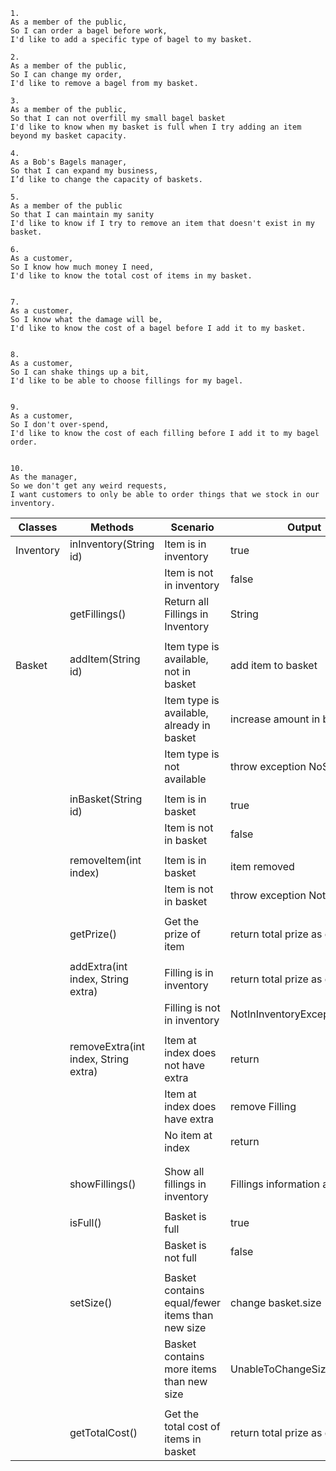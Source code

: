 
```
1.
As a member of the public,
So I can order a bagel before work,
I'd like to add a specific type of bagel to my basket.

2.
As a member of the public,
So I can change my order,
I'd like to remove a bagel from my basket.

3.
As a member of the public,
So that I can not overfill my small bagel basket
I'd like to know when my basket is full when I try adding an item beyond my basket capacity.

4.
As a Bob's Bagels manager,
So that I can expand my business,
I’d like to change the capacity of baskets.

5.
As a member of the public
So that I can maintain my sanity
I'd like to know if I try to remove an item that doesn't exist in my basket.

6.
As a customer,
So I know how much money I need,
I'd like to know the total cost of items in my basket.


7.
As a customer,
So I know what the damage will be,
I'd like to know the cost of a bagel before I add it to my basket.


8.
As a customer,
So I can shake things up a bit,
I'd like to be able to choose fillings for my bagel.


9.
As a customer,
So I don't over-spend,
I'd like to know the cost of each filling before I add it to my bagel order.


10.
As the manager,
So we don't get any weird requests,
I want customers to only be able to order things that we stock in our inventory.
```

| Classes   | Methods                              | Scenario                                        | Output                         | Story |
|-----------|--------------------------------------|-------------------------------------------------|--------------------------------|-------|
| Inventory | inInventory(String id)               | Item is in inventory                            | true                           | 10    |
|           |                                      | Item is not in inventory                        | false                          |       |
|           | getFillings()                        | Return all Fillings in Inventory                | String                         | 9     |
|           |                                      |                                                 |                                |       |
| Basket    | addItem(String id)                   | Item type is available, not in basket           | add item to basket             | 1     |
|           |                                      | Item type is available, already in basket       | increase amount in basket      |       |
|           |                                      | Item type is not available                      | throw exception NoSuchBagel    |       |
|           |                                      |                                                 |                                |       |
|           | inBasket(String id)                  | Item is in basket                               | true                           | 5     |
|           |                                      | Item is not in basket                           | false                          |       |
|           |                                      |                                                 |                                |       |
|           | removeItem(int index)                | Item is in basket                               | item removed                   | 2     |
|           |                                      | Item is not in basket                           | throw exception NotInBasket    |       |
|           |                                      |                                                 |                                |       |
|           | getPrize()                           | Get the prize of item                           | return total prize as double   | 7     |
|           |                                      |                                                 |                                |       |
|           | addExtra(int index, String extra)    | Filling is in inventory                         | return total prize as double   | 8     |
|           |                                      | Filling is not in inventory                     | NotInInventoryException        |       |
|           |                                      |                                                 |                                |       |
|           | removeExtra(int index, String extra) | Item at index does not have extra               | return                         | 8     |
|           |                                      | Item at index does have extra                   | remove Filling                 |       |
|           |                                      | No item at index                                | return                         |       |
|           |                                      |                                                 |                                |       |
|           |                                      |                                                 |                                |       |
|           | showFillings()                       | Show all fillings in inventory                  | Fillings information as String | 9     |
|           |                                      |                                                 |                                |       |
|           | isFull()                             | Basket is full                                  | true                           | 3     |
|           |                                      | Basket is not full                              | false                          |       |   
|           |                                      |                                                 |                                |       |
|           | setSize()                            | Basket contains equal/fewer items than new size | change basket.size             | 4     |
|           |                                      | Basket contains more items than new size        | UnableToChangeSizeException    |       |  
|           |                                      |                                                 |                                |       |
|           | getTotalCost()                       | Get the total cost of items in basket           | return total prize as double   | 6     |

```


